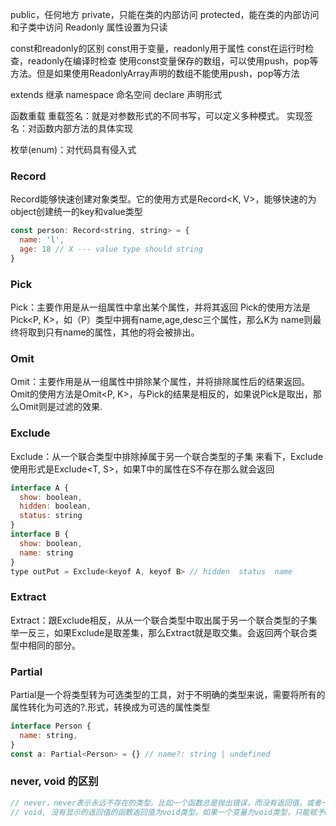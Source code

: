 public，任何地方
private，只能在类的内部访问
protected，能在类的内部访问和子类中访问
Readonly 属性设置为只读

const和readonly的区别
const用于变量，readonly用于属性
const在运行时检查，readonly在编译时检查
使用const变量保存的数组，可以使用push，pop等方法。但是如果使用ReadonlyArray<number>声明的数组不能使用push，pop等方法

extends 继承
namespace 命名空间
declare 声明形式


函数重载
重载签名：就是对参数形式的不同书写，可以定义多种模式。
实现签名：对函数内部方法的具体实现

枚举(enum)：对代码具有侵入式

### Record
Record能够快速创建对象类型。它的使用方式是Record<K, V>，能够快速的为object创建统一的key和value类型
```js
const person: Record<string, string> = {
  name: 'l',
  age: 18 // X --- value type should string
} 
```
### Pick
Pick：主要作用是从一组属性中拿出某个属性，并将其返回
Pick的使用方法是Pick<P, K>，如（P）类型中拥有name,age,desc三个属性，那么K为 name则最终将取到只有name的属性，其他的将会被排出。
### Omit
Omit：主要作用是从一组属性中排除某个属性，并将排除属性后的结果返回。
Omit的使用方法是Omit<P, K>，与Pick的结果是相反的，如果说Pick是取出，那么Omit则是过滤的效果.
### Exclude
Exclude：从一个联合类型中排除掉属于另一个联合类型的子集
来看下，Exclude使用形式是Exclude<T, S>，如果T中的属性在S不存在那么就会返回
```js
interface A {
  show: boolean,
  hidden: boolean,
  status: string
}
interface B {
  show: boolean,
  name: string
}
type outPut = Exclude<keyof A, keyof B> // hidden  status  name
```
### Extract
Extract：跟Exclude相反，从从一个联合类型中取出属于另一个联合类型的子集
举一反三，如果Exclude是取差集，那么Extract就是取交集。会返回两个联合类型中相同的部分。
### Partial
Partial是一个将类型转为可选类型的工具，对于不明确的类型来说，需要将所有的属性转化为可选的?.形式，转换成为可选的属性类型
```js
interface Person {
  name: string,
}
const a: Partial<Person> = {} // name?: string | undefined
```

### never, void 的区别
```js
// never，never表示永远不存在的类型。比如一个函数总是抛出错误，而没有返回值。或者一个函数内部有死循环，永远不会有返回值。函数的返回值就是never类型。
// void, 没有显示的返回值的函数返回值为void类型。如果一个变量为void类型，只能赋予undefined或者null
```





<!-- TypeScript不会防止屎山的出现，也没有大多数人传言中的那么香。
只是很多吹捧的人会把屎山说香。它只是一个类型系统，并没有传的那么神乎其神，
能做的只是杜绝了很多奇技淫巧，让代码可以在一个较为正常的环境下进行开发。 -->